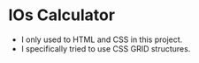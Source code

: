 # IOs Calculator

- I only used to HTML and CSS in this project.
- I specifically tried to use CSS GRID structures.

